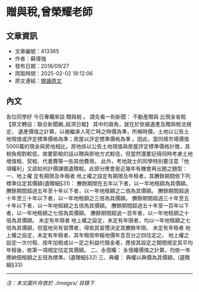 # 贈與稅,曾榮耀老師

## 文章資訊
- 文章編號：413365
- 作者：蘇偉強
- 發布日期：2018/09/27
- 爬取時間：2025-02-02 18:12:06
- 原文連結：[閱讀原文](https://real-estate.get.com.tw/Columns/detail.aspx?no=413365)

## 內文
各位同學好
今日專欄來談
贈與稅
。
請先看一則新聞：
不動產贈與 比現金省稅【原文轉自：聯合新聞網_經濟日報】
其中的眉角，就在於依據遺產及贈與稅法規定，
遺產價值之計算，以被繼承人死亡時之時價為準，所稱時價，土地以公告土地現值或評定標準價格為準；房屋以評定標準價格為準
。因此，當同樣市場價值5000萬的現金與房地相比，房地係以公告土地現值與房屋評定標準價格計徵，其稅負相對較低，故要節稅的話以贈與房地方式較佳，但當然還要記得同時考慮土地增值稅、契稅、代書費等一些其他費用。
此外，考地政士的同學特別要注意「他項權利」又該如何計價課徵遺贈稅。此部分應會是近幾年有機會再出題之題型：
一、地上權
定有期限及年租者
地上權之設定有期限及年租者，其賸餘期間依下列標準估定其價額(遺贈細§31)：
賸餘期間在五年以下者，以一年地租額為其價額。
賸餘期間超過五年至十年以下者，以一年地租額之二倍為其價額。
賸餘期間超過十年至三十年以下者，以一年地租額之三倍為其價額。
賸餘期間超過三十年至五十年以下者，以一年地租額之五倍為其價額。
賸餘期間超過五十年至一百年以下者，以一年地租額之七倍為其價額。
賸餘期間超過一百年者，以一年地租額之十倍為其價額。
未定有年限者
地上權之設定，未定有年限者，均以一年地租額之七倍為其價額，但當地另有習慣者，得依其習慣決定其賸餘年限。
未定有年租者
地上權之設定，未定有年租者，其年租按申報地價年息百分之四估定之。
地上權之設定一次付租、按年加租或以一定之利益代租金者，應按其設定之期間規定其平均年租後，依第一項規定估定其價額。
二、永佃權：
永佃權價值之計算，均依一年應納佃租額之五倍為標準。(遺贈細§32)
三、典權：
典權以典價為其價額。(遺贈細§33)

---
*注：本文圖片存放於 ./images/ 目錄下*
